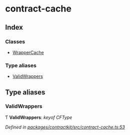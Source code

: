 # contract-cache

## Index

### Classes

* [WrapperCache]()

### Type aliases

* [ValidWrappers](_contract_cache_.md#validwrappers)

## Type aliases

### ValidWrappers

Ƭ **ValidWrappers**: _keyof CFType_

_Defined in_ [_packages/contractkit/src/contract-cache.ts:53_](https://github.com/celo-org/celo-monorepo/blob/master/packages/contractkit/src/contract-cache.ts#L53)


